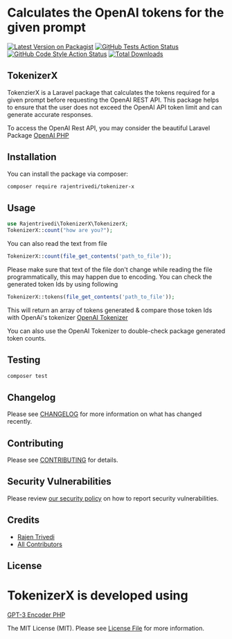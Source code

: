 # Calculates the OpenAI tokens for the given prompt
[![Latest Version on Packagist](https://img.shields.io/packagist/v/rajentrivedi/tokenizer-x.svg?style=flat-square)](https://packagist.org/packages/rajentrivedi/tokenizer-x)
[![GitHub Tests Action Status](https://img.shields.io/github/actions/workflow/status/rajentrivedi/tokenizer-x/run-tests.yml?branch=main&label=tests&style=flat-square)](https://github.com/rajentrivedi/tokenizer-x/actions?query=workflow%3Arun-tests+branch%3Amain)
[![GitHub Code Style Action Status](https://img.shields.io/github/actions/workflow/status/rajentrivedi/tokenizer-x/fix-php-code-style-issues.yml?branch=main&label=code%20style&style=flat-square)](https://github.com/rajentrivedi/tokenizer-x/actions?query=workflow%3A"Fix+PHP+code+style+issues"+branch%3Amain)
[![Total Downloads](https://img.shields.io/packagist/dt/rajentrivedi/tokenizer-x.svg?style=flat-square)](https://packagist.org/packages/rajentrivedi/tokenizer-x)




## TokenizerX
TokenzierX is a Laravel package that calculates the tokens required for a given prompt before requesting the OpenAI REST API. This package helps to ensure that the user does not exceed the OpenAI API token limit and can generate accurate responses.

To access the OpenAI Rest API, you may consider the beautiful Laravel Package [OpenAI PHP]('https://github.com/openai-php/client')

## Installation

You can install the package via composer:

```bash
composer require rajentrivedi/tokenizer-x
```

## Usage

```php
use Rajentrivedi\TokenizerX\TokenizerX;
TokenizerX::count("how are you?");
```

You can also read the text from file

```php
TokenizerX::count(file_get_contents('path_to_file'));

```

Please make sure that text of the file don't change while reading the file programmatically, this may happen due to encoding. You can check the generated token Ids by using following

```php
TokenizerX::tokens(file_get_contents('path_to_file'));
```
This will return an array of tokens generated & compare those token Ids with OpenAi's tokenizer
[OpenAI Tokenizer]('https://platform.openai.com/tokenizer')

You can also use the OpenAI Tokenizer to double-check package generated token counts.

## Testing

```bash
composer test
```

## Changelog

Please see [CHANGELOG](CHANGELOG.md) for more information on what has changed recently.

## Contributing

Please see [CONTRIBUTING](CONTRIBUTING.md) for details.

## Security Vulnerabilities

Please review [our security policy](../../security/policy) on how to report security vulnerabilities.

## Credits

- [Rajen Trivedi](https://github.com/rajentrivedi)
- [All Contributors](../../contributors)

## License

# TokenizerX is developed using 
[GPT-3 Encoder PHP]('https://github.com/CodeRevolutionPlugins/GPT-3-Encoder-PHP')

The MIT License (MIT). Please see [License File](LICENSE.md) for more information.
